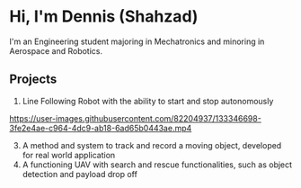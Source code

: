 # Hi, I'm Dennis (Shahzad)

I'm an Engineering student majoring in Mechatronics and minoring in Aerospace and Robotics.

## Projects

1. Line Following Robot with the ability to start and stop autonomously

https://user-images.githubusercontent.com/82204937/133346698-3fe2e4ae-c964-4dc9-ab18-6ad65b0443ae.mp4

3. A method and system to track and record a moving object, developed for real world application
4. A functioning UAV with search and rescue functionalities, such as object detection and payload drop off
